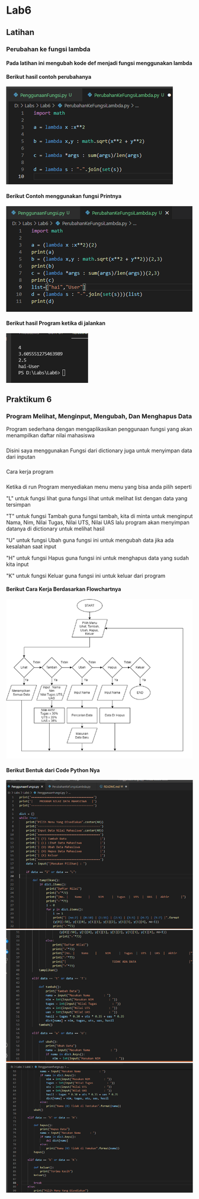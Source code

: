 # Lab6
## Latihan
### Perubahan ke fungsi lambda
#### Pada latihan ini mengubah kode def menjadi fungsi menggunakan lambda
#### Berikut hasil contoh perubahanya                                                                    
![Gambar](Foto/ss1.png)
#### Berikut Contoh menggunakan fungsi Printnya                                                                          
![Gambar](Foto/ss2.png)
#### Berikut hasil Program ketika di jalankan                                                                                    
![Gambar](Foto/ss3.png)
## Praktikum 6
### Program Melihat, Menginput, Mengubah, Dan Menghapus Data
Program sederhana dengan mengaplikasikan penggunaan fungsi yang akan menampilkan daftar nilai mahasiswa
#####
Disini saya menggunakan Fungsi dari dictionary juga untuk menyimpan data dari inputan
#####
Cara kerja program
#####
Ketika di run Program menyediakan menu menu yang bisa anda pilih seperti

"L" untuk fungsi lihat
guna fungsi lihat untuk melihat list dengan data yang tersimpan

"T" untuk fungsi Tambah
guna fungsi tambah, kita di minta untuk menginput Nama, Nim, Nilai Tugas, Nilai UTS, Nilai UAS lalu program akan menyimpan datanya di dictionary untuk melihat hasil

"U" untuk fungsi Ubah
guna fungsi ini untuk mengubah data jika ada kesalahan saat input

"H" untuk fungsi Hapus
guna fungsi ini untuk menghapus data yang sudah kita input

"K" untuk fungsi Keluar
guna fungsi ini untuk keluar dari program
#### Berikut Cara Kerja Berdasarkan Flowchartnya
![Gambar](Foto/Flowchart.png)
#### Berikut Bentuk dari Code Python Nya
![Gambar](Foto/ss4.png)
![Gambar](Foto/ss5.png)
![Gambar](Foto/ss6.png)